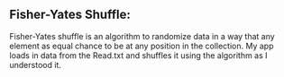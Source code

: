 
## Fisher-Yates Shuffle:
Fisher-Yates shuffle is an algorithm to randomize data in a way that any element as equal chance to be at any position in the collection. My app loads in data from the Read.txt and shuffles it using the algorithm as I understood it.
